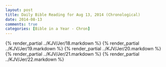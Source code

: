 ```yaml
---
layout: post
title: Daily Bible Reading for Aug 13, 2014 (Chronological)
date: 2014-08-13
comments: true
categories: [Bible in a Year - Chron]
---
```

{% render_partial ../KJV/Jer/18.markdown %}
{% render_partial ../KJV/Jer/19.markdown %}
{% render_partial ../KJV/Jer/20.markdown %}
{% render_partial ../KJV/Jer/21.markdown %}
{% render_partial ../KJV/Jer/22.markdown %}
